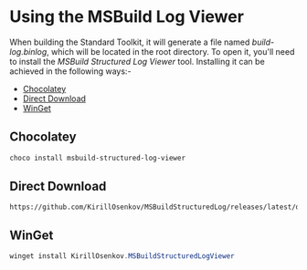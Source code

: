 # Using the MSBuild Log Viewer

When building the Standard Toolkit, it will generate a file named *build-log.binlog*, which will be located in the root directory. To open it, you'll need to install the *MSBuild Structured Log Viewer* tool. Installing it can be achieved in the following ways:-

* [Chocolatey](#chocolatey)
* [Direct Download](#direct-download)
* [WinGet](#winget)

## Chocolatey 

```powershell
choco install msbuild-structured-log-viewer
```

## Direct Download

```text
https://github.com/KirillOsenkov/MSBuildStructuredLog/releases/latest/download/MSBuildStructuredLogSetup.exe
```

## WinGet

```powershell
winget install KirillOsenkov.MSBuildStructuredLogViewer
```